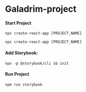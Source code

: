 # Galadrim-project

#### Start Project
```
npx create-react-app [PROJECT_NAME]
```


```
npx create-react-app [PROJECT_NAME]
```
#### Add Storybook:
```
npx -p @storybook/cli sb init
```

#### Run Project
```
npm run storybook
```